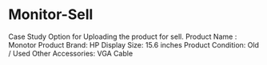 # Monitor-Sell

Case Study
Option for Uploading the product for sell.
  Product Name : Monotor
  Product Brand: HP
  Display Size: 15.6 inches
  Product Condition: Old / Used
  Other Accessories: VGA Cable


